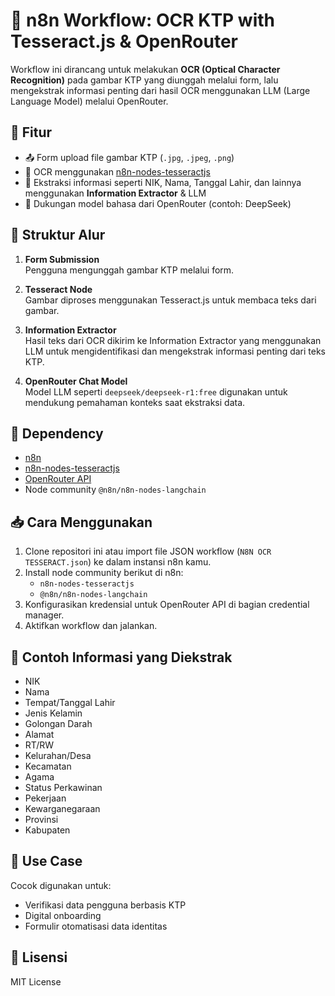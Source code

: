 # 🧠 n8n Workflow: OCR KTP with Tesseract.js & OpenRouter

Workflow ini dirancang untuk melakukan **OCR (Optical Character Recognition)** pada gambar KTP yang diunggah melalui form, lalu mengekstrak informasi penting dari hasil OCR menggunakan LLM (Large Language Model) melalui OpenRouter.

## 🚀 Fitur

- 📤 Form upload file gambar KTP (`.jpg`, `.jpeg`, `.png`)
- 🧾 OCR menggunakan [n8n-nodes-tesseractjs](https://github.com/jreyesr/n8n-nodes-tesseractjs)
- 🧠 Ekstraksi informasi seperti NIK, Nama, Tanggal Lahir, dan lainnya menggunakan **Information Extractor** & LLM
- 🤖 Dukungan model bahasa dari OpenRouter (contoh: DeepSeek)

## 📂 Struktur Alur

1. **Form Submission**  
   Pengguna mengunggah gambar KTP melalui form.

2. **Tesseract Node**  
   Gambar diproses menggunakan Tesseract.js untuk membaca teks dari gambar.

3. **Information Extractor**  
   Hasil teks dari OCR dikirim ke Information Extractor yang menggunakan LLM untuk mengidentifikasi dan mengekstrak informasi penting dari teks KTP.

4. **OpenRouter Chat Model**  
   Model LLM seperti `deepseek/deepseek-r1:free` digunakan untuk mendukung pemahaman konteks saat ekstraksi data.

## 🔧 Dependency

- [n8n](https://n8n.io/)
- [n8n-nodes-tesseractjs](https://github.com/jreyesr/n8n-nodes-tesseractjs)
- [OpenRouter API](https://openrouter.ai)
- Node community `@n8n/n8n-nodes-langchain`

## 📥 Cara Menggunakan

1. Clone repositori ini atau import file JSON workflow (`N8N OCR TESSERACT.json`) ke dalam instansi n8n kamu.
2. Install node community berikut di n8n:
   - `n8n-nodes-tesseractjs`
   - `@n8n/n8n-nodes-langchain`
3. Konfigurasikan kredensial untuk OpenRouter API di bagian credential manager.
4. Aktifkan workflow dan jalankan.

## 🧪 Contoh Informasi yang Diekstrak

- NIK  
- Nama  
- Tempat/Tanggal Lahir  
- Jenis Kelamin  
- Golongan Darah  
- Alamat  
- RT/RW  
- Kelurahan/Desa  
- Kecamatan  
- Agama  
- Status Perkawinan  
- Pekerjaan  
- Kewarganegaraan  
- Provinsi  
- Kabupaten

## 📸 Use Case

Cocok digunakan untuk:
- Verifikasi data pengguna berbasis KTP
- Digital onboarding
- Formulir otomatisasi data identitas

## 📝 Lisensi

MIT License
